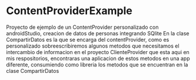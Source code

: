 # ContentProviderExample
Proyecto de ejemplo de un ContentProvider personalizado con androidStudio, creacion de datos de personas integrando SQlite
En la clase CompartirDatos es la que se encarga del contentProvider, como es personalizado sobreescribiremos algunos metodos que
necesitamos el intercambio de informacion en el proyecto ClienteProvider que esta aqui en mis respositorios, encontraras una
aplicacion de estos metodos en una app diferente, consumiendo como libreria los metodos que se encuentran en la clase CompartirDatos
